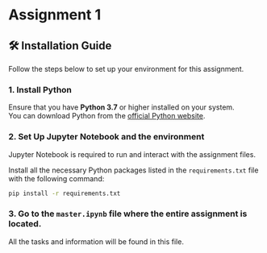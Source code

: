 # Assignment 1

## 🛠️ Installation Guide

Follow the steps below to set up your environment for this assignment.

### 1. Install Python

Ensure that you have **Python 3.7** or higher installed on your system.  
You can download Python from the [official Python website](https://www.python.org/downloads/).

### 2. Set Up Jupyter Notebook and the environment

Jupyter Notebook is required to run and interact with the assignment files.

Install all the necessary Python packages listed in the `requirements.txt` file with the following command:
``` bash
pip install -r requirements.txt 
```

### 3. Go to the `master.ipynb` file where the entire assignment is located.
All the tasks and information will be found in this file. 